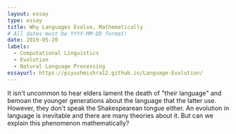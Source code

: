 ```yaml
---
layout: essay
type: essay
title: Why Languages Evolve, Mathematically
# All dates must be YYYY-MM-DD format!
date: 2019-05-20
labels:
  - Computational Linguistics
  - Evolution
  - Natural Language Processing
essayurl: https://piyushmishra12.github.io/Language-Evolution/
---
```


It isn't uncommon to hear elders lament the death of "their language" and bemoan the younger generations about the language that the latter use. However, they don’t speak the Shakespearean tongue either. An evolution in language is inevitable and there are many theories about it. But can we explain this phenomenon mathematically?
